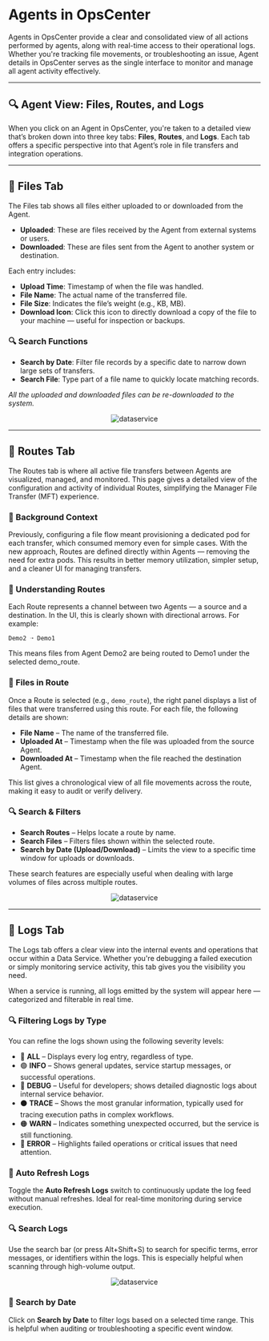 
# Agents in OpsCenter

Agents in OpsCenter provide a clear and consolidated view of all actions performed by agents, along with real-time access to their operational logs. Whether you're tracking file movements, or troubleshooting an issue, Agent details in OpsCenter serves as the single interface to monitor and manage all agent activity effectively.

---

## 🔍 Agent View: Files, Routes, and Logs

When you click on an Agent in OpsCenter, you're taken to a detailed view that’s broken down into three key tabs: **Files**, **Routes**, and **Logs**. Each tab offers a specific perspective into that Agent’s role in file transfers and integration operations.

---

## 🔄 Files Tab

The Files tab shows all files either uploaded to or downloaded from the Agent.

- **Uploaded**: These are files received by the Agent from external systems or users.
- **Downloaded**: These are files sent from the Agent to another system or destination.

Each entry includes:

- **Upload Time**: Timestamp of when the file was handled.
- **File Name**: The actual name of the transferred file.
- **File Size**: Indicates the file’s weight (e.g., KB, MB).
- **Download Icon**: Click this icon to directly download a copy of the file to your machine — useful for inspection or backups.

### 🔍 Search Functions

- **Search by Date**: Filter file records by a specific date to narrow down large sets of transfers.
- **Search File**: Type part of a file name to quickly locate matching records.

_All the uploaded and downloaded files can be re-downloaded to the system._

<p align="center">
  <img src="/app/assets/docs/images/OPSAGENTS1.png" alt="dataservice">
</p>

---

## 🚚 Routes Tab

The Routes tab is where all active file transfers between Agents are visualized, managed, and monitored. This page gives a detailed view of the configuration and activity of individual Routes, simplifying the Manager File Transfer (MFT) experience.

### 🧠 Background Context

Previously, configuring a file flow meant provisioning a dedicated pod for each transfer, which consumed memory even for simple cases. With the new approach, Routes are defined directly within Agents — removing the need for extra pods. This results in better memory utilization, simpler setup, and a cleaner UI for managing transfers.

### 🔄 Understanding Routes

Each Route represents a channel between two Agents — a source and a destination. In the UI, this is clearly shown with directional arrows. For example:

`Demo2 ➝ Demo1`

This means files from Agent Demo2 are being routed to Demo1 under the selected demo_route.

### 📄 Files in Route

Once a Route is selected (e.g., `demo_route`), the right panel displays a list of files that were transferred using this route. For each file, the following details are shown:

- **File Name** – The name of the transferred file.
- **Uploaded At** – Timestamp when the file was uploaded from the source Agent.
- **Downloaded At** – Timestamp when the file reached the destination Agent.

This list gives a chronological view of all file movements across the route, making it easy to audit or verify delivery.

### 🔍 Search & Filters

- **Search Routes** – Helps locate a route by name.
- **Search Files** – Filters files shown within the selected route.
- **Search by Date (Upload/Download)** – Limits the view to a specific time window for uploads or downloads.

These search features are especially useful when dealing with large volumes of files across multiple routes.

<p align="center">
  <img src="/app/assets/docs/images/OPSAGENTS2.png" alt="dataservice">
</p>

---

## 📜 Logs Tab

The Logs tab offers a clear view into the internal events and operations that occur within a Data Service. Whether you're debugging a failed execution or simply monitoring service activity, this tab gives you the visibility you need.

When a service is running, all logs emitted by the system will appear here — categorized and filterable in real time.

### 🔍 Filtering Logs by Type

You can refine the logs shown using the following severity levels:

- 🔴 **ALL** – Displays every log entry, regardless of type.
- 🟢 **INFO** – Shows general updates, service startup messages, or successful operations.
- 🔵 **DEBUG** – Useful for developers; shows detailed diagnostic logs about internal service behavior.
- ⚫ **TRACE** – Shows the most granular information, typically used for tracing execution paths in complex workflows.
- 🟠 **WARN** – Indicates something unexpected occurred, but the service is still functioning.
- 🔴 **ERROR** – Highlights failed operations or critical issues that need attention.

### 🔁 Auto Refresh Logs

Toggle the **Auto Refresh Logs** switch to continuously update the log feed without manual refreshes. Ideal for real-time monitoring during service execution.

### 🔍 Search Logs

Use the search bar (or press Alt+Shift+S) to search for specific terms, error messages, or identifiers within the logs. This is especially helpful when scanning through high-volume output.

<p align="center">
  <img src="/app/assets/docs/images/OPSAGENTS3.png" alt="dataservice">
</p>

### 📅 Search by Date

Click on **Search by Date** to filter logs based on a selected time range. This is helpful when auditing or troubleshooting a specific event window.